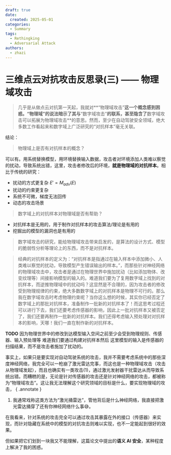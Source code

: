 ```yaml
---
draft: true
date:
  created: 2025-05-01
categories:
  - Summary
tags:
  - Rethingking
  - Adversarial Attack
authors:
  - zhazi
---
```


# 三维点云对抗攻击反思录(三) —— 物理域攻击


> 几乎是从做点云对抗第一天起，我就对**“物理域攻击”**这一个概念感到困惑。“物理域”的说法暗示了其与**“数字域攻击”**的联系，甚至隐含了**数字域攻击可以拓展为物理域攻击**的意思。然而，至少在自动驾驶安全领域，绝大多数工作看起来和数字域上广泛研究的“对抗样本”毫无关联。

结论：


> 物理域上是否有对抗样本的概念？

可以有。用系统替换模型，用环境替换输入数据，攻击者对环境添加人类难以察觉的扰动，导致系统出错，这里，攻击者修改后的环境，**就是物理域的对抗样本**。相比于传统的研究：

- 扰动的方式更复杂 $E' = M_{adv}(E)$
- 扰动的约束更复杂
- 系统不可微，梯度无法回传
- 动态的攻击场景

> 数字域上的对抗样本对物理域是否有帮助？

- 对抗样本是无用的，用于制作对抗样本的攻击算法/理论是有用的
- 挖掘出的模型的漏洞也是有用的

> 数字域攻击的研究，能给物理域攻击带来启发的，是算法的设计方式、模型的脆弱性分析等理论上的东西，而不是对抗样本。

> 经典的对抗样本的定义为：“对抗样本是指通过在输入样本中添加微小、人类难以察觉的扰动，导致模型产生错误输出的样本。”，而那些针对神经网络的物理域攻击中，攻击者是通过在物理世界中施加扰动（比如添加物体、改变纹理等）间接影响模型的输入的。难道我们要为了复用数字域上找到的对抗样本，而逆推物理域中的扰动吗？这显然是不合理的，因为攻击者的修改受到物理规律的约束，绝大多数数字域上的对抗样本是物理不可行的。那么我在数字域攻击时考虑物理约束呢？当你这么想的时候，其实你已经否定了数字域上的那批对抗样本，准备制作一批新的对抗样本了！而这思考过程还可以进行下去，我们还要考虑传感器的影响，因此上一批对抗样本又被否定了，我们还要再制作一批新的对抗样本。我们还得考虑输入预处理对对抗样本的影响，天哪！我们一直在制作新的对抗样本。



**TODO**
因为物理世界中的修改到达模型输入空间之前至少会受到物理规则、传感器、输入预处理等
难道我们要通过构建对抗样本然后
这里模型的输入是传感器的扫描结果，而不是攻击者施加了扰动的。

事实上，如果只是要实现对自动驾驶系统的攻击，我并不需要考虑系统中的那些深度神经网络，我完全可以一枪崩了激光雷达完事，而这也是一种物理域攻击（攻击从物理域发起），而且也确实有一类攻击(1)，通过激光发射器干扰雷达从而导致系统出错。而糟糕的是，无论是针对传感器的攻击还是针对神经网络的攻击，都被称为“物理域攻击”。这让我无法理解这个研究领域的目标是什么，要实现物理域的攻击，
{ .annotate }

1. 我通常戏称这类方法为“激光捅雷达”，管他背后是什么神经网络，我直接把激光雷达捅穿了还有你神经网络什么事:sweat_smile:。

在我看来，针对系统的攻击完全可以通过攻击其暴露在外的接口（传感器）来实现，而针对隐藏在系统中的模型的对抗攻击则难以实现，也不一定能起到很好的效果。

但如果把它们划到一块我又不能理解，这篇论文中提出的**语义 AI 安全**，某种程度上解决了我的困惑。
